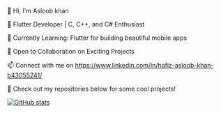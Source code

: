 👋 Hi, I'm Asloob khan

🚀 Flutter Developer | C, C++, and C# Enthusiast

🌱 Currently Learning: Flutter for building beautiful mobile apps

🤝 Open to Collaboration on Exciting Projects

📫 Connect with me on https://www.linkedin.com/in/hafiz-asloob-khan-b43055241/

📂 Check out my repositories below for some cool projects! 

[![GitHub stats](https://github-readme-stats.vercel.app/api?username=asloobk&show_icons=true&theme=radical)](https://github.com/asloobk)

